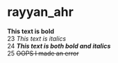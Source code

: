 # rayyan_ahr
**This text is bold**\
23 *This text is italics*\
24 ***This text is both bold and italics***\
25 ~~OOPS I made an error~~
